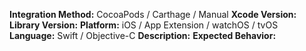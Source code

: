 **Integration Method:** CocoaPods / Carthage / Manual
**Xcode Version:** 
**Library Version:** 
**Platform:** iOS / App Extension / watchOS / tvOS
**Language:** Swift / Objective-C
**Description:** 
**Expected Behavior:** 
